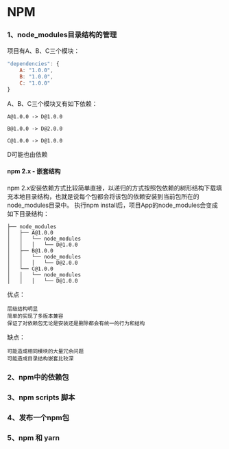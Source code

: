 # NPM

### 1、node_modules目录结构的管理
项目有A、B、C三个模块：
```javascript
"dependencies": {
    A: "1.0.0",
    B: "1.0.0",
    C: "1.0.0"
}
```
A、B、C三个模块又有如下依赖：
```
A@1.0.0 -> D@1.0.0

B@1.0.0 -> D@2.0.0

C@1.0.0 -> D@1.0.0
```
D可能也由依赖

#### npm 2.x - 嵌套结构
npm 2.x安装依赖方式比较简单直接，以递归的方式按照包依赖的树形结构下载填充本地目录结构，也就是说每个包都会将该包的依赖安装到当前包所在的node_modules目录中。
执行npm install后，项目App的node_modules会变成如下目录结构：
```
├── node_modules
│   ├── A@1.0.0
│   │   └── node_modules
│   │   │   └── D@1.0.0
│   ├── B@1.0.0
│   │   └── node_modules
│   │   │   └── D@2.0.0
│   └── C@1.0.0
│   │   └── node_modules
│   │   │   └── D@1.0.0
```
优点：
```
层级结构明显
简单的实现了多版本兼容
保证了对依赖包无论是安装还是删除都会有统一的行为和结构
```
缺点：
```
可能造成相同模块的大量冗余问题
可能造成目录结构嵌套比较深
```
### 2、npm中的依赖包

### 3、npm scripts 脚本

### 4、发布一个npm包

### 5、npm 和 yarn